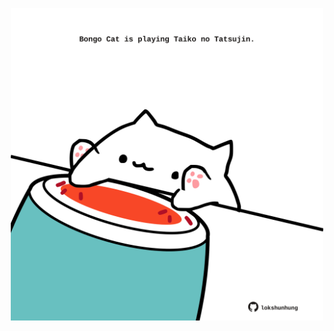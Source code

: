 <!-- built at 02/03/2024, 19:00:37 UTC -->
<p align="center">
  <img width="500" height="500" src="./ReadmeImage.svg">
</p>
